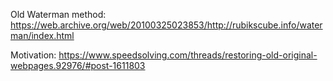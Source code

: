Old Waterman method: https://web.archive.org/web/20100325023853/http://rubikscube.info/waterman/index.html

Motivation: https://www.speedsolving.com/threads/restoring-old-original-webpages.92976/#post-1611803